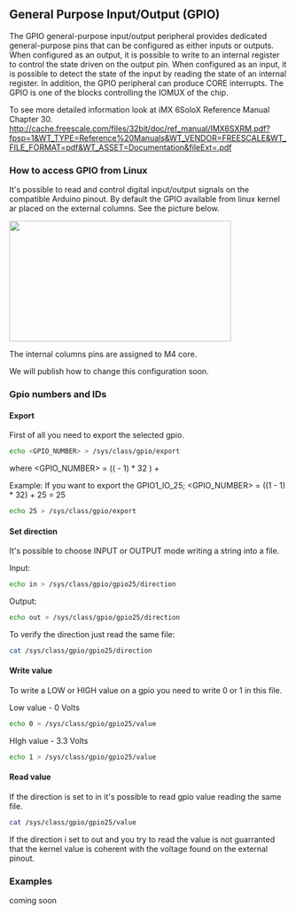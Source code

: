 ## General Purpose Input/Output (GPIO)
The GPIO general-purpose input/output peripheral provides dedicated general-purpose pins that can be configured as either inputs or outputs.
When configured as an output, it is possible to write to an internal register to control the state driven on the output pin. When configured as an input, it is possible to detect the state of the input by reading the state of an internal register. In addition, the GPIO peripheral can produce CORE interrupts. The GPIO is one of the blocks controlling the IOMUX of the chip.

To see more detailed information look at iMX 6SoloX Reference Manual Chapter 30.
http://cache.freescale.com/files/32bit/doc/ref_manual/IMX6SXRM.pdf?fpsp=1&WT_TYPE=Reference%20Manuals&WT_VENDOR=FREESCALE&WT_FILE_FORMAT=pdf&WT_ASSET=Documentation&fileExt=.pdf

### How to access GPIO from Linux
It's possible to read and control digital input/output signals on the compatible Arduino pinout.
By default the GPIO available from linux kernel ar placed on the external columns. See the picture below.

<img style="width:400px; height:218px" src="../img/08_internal_external_rows.jpeg">

The internal columns pins are assigned to M4 core.

We will publish how to change this configuration soon.

### Gpio numbers and IDs

#### Export 
First of all you need to export the selected gpio. 

``` bash
echo <GPIO_NUMBER> > /sys/class/gpio/export
```
where <GPIO_NUMBER> = ((<BANK> - 1) * 32 ) + <ID>


Example:
If you want to export the GPIO1_IO_25;
<GPIO_NUMBER> = ((1 - 1) * 32) + 25 = 25

``` bash
echo 25 > /sys/class/gpio/export
```

#### Set direction
It's possible to choose INPUT or OUTPUT mode writing a string into a file.

Input:
``` bash
echo in > /sys/class/gpio/gpio25/direction
```

Output:
``` bash
echo out > /sys/class/gpio/gpio25/direction
```

To verify the direction just read the same file:
``` bash
cat /sys/class/gpio/gpio25/direction
```

#### Write value
To write a LOW or HIGH value on a gpio you need to write 0 or 1 in this file.

Low value - 0 Volts
``` bash
echo 0 > /sys/class/gpio/gpio25/value
```
HIgh value - 3.3 Volts
``` bash
echo 1 > /sys/class/gpio/gpio25/value
```
#### Read value
If the direction is set to in it's possible to read gpio value reading the same file.
``` bash
cat /sys/class/gpio/gpio25/value
```

If the direction i set to out and you try to read the value is not guarranted that the kernel value is coherent with the voltage found on the external pinout.

### Examples
coming soon

